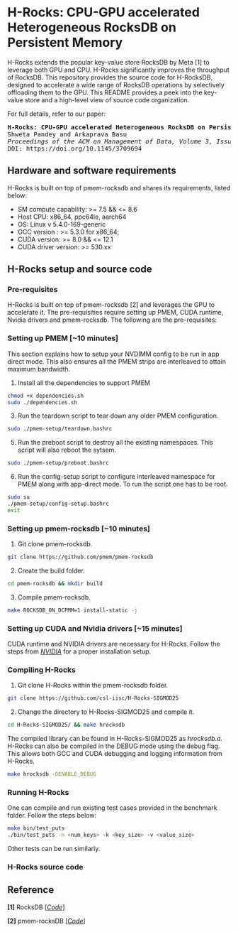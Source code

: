 # H-Rocks: CPU-GPU accelerated Heterogeneous RocksDB on Persistent Memory

H-Rocks extends the popular key-value store RocksDB by Meta [1] to leverage both GPU and CPU. 
H-Rocks significantly improves the throughput of RocksDB.
This repository provides the source code for H-RocksDB, designed to accelerate a wide range of RocksDB operations by selectively offloading them to the GPU. 
This README provides a peek into the key-value store and a high-level view of source code organization.

For full details, refer to our paper:
<pre>
<b>H-Rocks: CPU-GPU accelerated Heterogeneous RocksDB on Persistent Memory</b>
Shweta Pandey and Arkaprava Basu
<i>Proceedings of the ACM on Management of Data, Volume 3, Issue 1 (SIGMOD), 2025</i>
DOI: https://doi.org/10.1145/3709694
</pre>

## Hardware and software requirements
H-Rocks is built on top of pmem-rocksdb and shares its requirements, listed below:
* SM compute capability: >= 7.5 && <= 8.6
* Host CPU: x86\_64, ppc64le, aarch64
* OS: Linux v 5.4.0-169-generic
* GCC version : >= 5.3.0 for x86\_64;
* CUDA version: >= 8.0 && <= 12.1
* CUDA driver version: >= 530.xx

## H-Rocks setup and source code 

### Pre-requisites
H-Rocks is built on top of pmem-rocksdb [2] and leverages the GPU to accelerate it. 
The pre-requisities require setting up PMEM, CUDA runtime, Nvidia drivers and pmem-rocksdb. 
The following are the pre-requisites: 

### Setting up PMEM [~10 minutes]
This section explains how to setup your NVDIMM config to be run in app direct mode. This also ensures all the PMEM strips are interleaved to attain maximum bandwidth. 
1. Install all the dependencies to support PMEM
```bash
chmod +x dependencies.sh
sudo ./dependencies.sh
```
3. Run the teardown script to tear down any older PMEM configuration. 
```bash
sudo ./pmem-setup/teardown.bashrc
```
5. Run the preboot script to destroy all the existing namespaces. This script will also reboot the sytsem. 
```bash
sudo ./pmem-setup/preboot.bashrc
```
6. Run the config-setup script to configure interleaved namespace for PMEM along with app-direct mode. To run the script one has to be root. 
```bash
sudo su 
./pmem-setup/config-setup.bashrc
exit
```

### Setting up pmem-rocksdb [~10 minutes]
1. Git clone pmem-rocksdb.
```bash 
git clone https://github.com/pmem/pmem-rocksdb
```
2. Create the build folder. 
```bash
cd pmem-rocksdb && mkdir build
```
3. Compile pmem-rocksdb.
```bash
make ROCKSDB_ON_DCPMM=1 install-static -j
```

### Setting up CUDA and Nvidia drivers [~15 minutes]
CUDA runtime and NVIDIA drivers are necessary for H-Rocks. Follow the steps from *[NVIDIA](https://docs.nvidia.com/cuda/cuda-installation-guide-linux/)* for a proper installation setup.

### Compiling H-Rocks
1. Git clone H-Rocks within the pmem-rocksdb folder.
```bash
git clone https://github.com/csl-iisc/H-Rocks-SIGMOD25
```
2. Change the directory to H-Rocks-SIGMOD25 and compile it. 
```bash
cd H-Rocks-SIGMOD25/ && make hrocksdb
```
The compiled library can be found in H-Rocks-SIGMOD25 as *hrocksdb.a*. 
H-Rocks can also be compiled in the DEBUG mode using the debug flag. This allows both GCC and CUDA debugging and logging information from H-Rocks. 
```bash
make hrocksdb -DENABLE_DEBUG
```

### Running H-Rocks
One can compile and run existing test cases provided in the benchmark folder. 
Follow the steps below: 
```bash
make bin/test_puts
./bin/test_puts -n <num_keys> -k <key_size> -v <value_size>
```
Other tests can be run similarly. 

### H-Rocks source code 

## Reference
**[1]** RocksDB [*[Code](https://github.com/facebook/rocksdb)*]

**[2]** pmem-rocksDB [*[Code](https://github.com/pmem/pmem-rocksdb)*]

